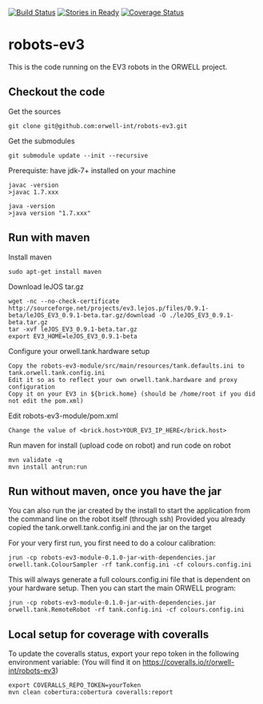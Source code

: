 [![Build Status](https://travis-ci.org/orwell-int/robots-ev3.svg?branch=master)](https://travis-ci.org/orwell-int/robots-ev3) [![Stories in Ready](https://badge.waffle.io/orwell-int/robots-ev3.png?label=ready&title=Ready)](https://waffle.io/orwell-int/robots-ev3) [![Coverage Status](https://coveralls.io/repos/orwell-int/robots-ev3/badge.svg?branch=master)](https://coveralls.io/r/orwell-int/robots-ev3?branch=master)

robots-ev3
============

This is the code running on the EV3 robots in the ORWELL project.

Checkout the code
-----------------
Get the sources
```
git clone git@github.com:orwell-int/robots-ev3.git
```

Get the submodules
```
git submodule update --init --recursive
```

Prerequiste: have jdk-7+ installed on your machine
```
javac -version
>javac 1.7.xxx

java -version                                                         
>java version "1.7.xxx"
```

Run with maven
--------------
Install maven
```
sudo apt-get install maven
```

Download leJOS tar.gz
```
wget -nc --no-check-certificate http://sourceforge.net/projects/ev3.lejos.p/files/0.9.1-beta/leJOS_EV3_0.9.1-beta.tar.gz/download -O ./leJOS_EV3_0.9.1-beta.tar.gz
tar -xvf leJOS_EV3_0.9.1-beta.tar.gz
export EV3_HOME=leJOS_EV3_0.9.1-beta
```

Configure your orwell.tank.hardware setup
```
Copy the robots-ev3-module/src/main/resources/tank.defaults.ini to tank.orwell.tank.config.ini
Edit it so as to reflect your own orwell.tank.hardware and proxy configuration
Copy it on your EV3 in ${brick.home} (should be /home/root if you did not edit the pom.xml)
```

Edit robots-ev3-module/pom.xml
```
Change the value of <brick.host>YOUR_EV3_IP_HERE</brick.host>
```

Run maven for install (upload code on robot) and run code on robot
```
mvn validate -q
mvn install antrun:run
```

Run without maven, once you have the jar
----------------------------------------
You can also run the jar created by the install to start the application from the command line on the robot itself (through ssh)
Provided you already copied the tank.orwell.tank.config.ini and the jar on the target

For your very first run, you first need to do a colour calibration:
```
jrun -cp robots-ev3-module-0.1.0-jar-with-dependencies.jar orwell.tank.ColourSampler -rf tank.config.ini -cf colours.config.ini
```

This will always generate a full colours.config.ini file that is dependent on your hardware setup.
Then you can start the main ORWELL program:

```
jrun -cp robots-ev3-module-0.1.0-jar-with-dependencies.jar orwell.tank.RemoteRobot -rf tank.config.ini -cf colours.config.ini
```

Local setup for coverage with coveralls
---------------------------------------

To update the coveralls status, export your repo token in the following environment variable:
(You will find it on https://coveralls.io/r/orwell-int/robots-ev3)
```
export COVERALLS_REPO_TOKEN=yourToken
mvn clean cobertura:cobertura coveralls:report
```